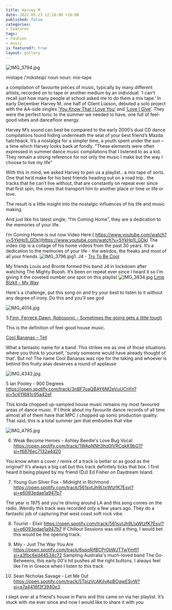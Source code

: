 ```yaml
---
title: Harvey M
date: 2022-05-23 12:18:00 +10:00
published: false
categories:
- Features
tags:
- Fashion
- music
is featured?: true
layout: gallery
---
```


![IMG_3794.jpg](/uploads/IMG_3794.jpg)

mixtape
/ˈmɪksteɪp/
noun
noun: mix-tape

a compilation of favourite pieces of music, typically by many different artists, recorded on to tape or another medium by an individual.
‘I can't recall just how many people at school asked me to do them a mix tape.’
In early December Harvey M, one half of Client Liaison, debuted a solo project with the AA-side singles [‘You Know That I Love You’](https://open.spotify.com/track/6v5VxQOaYShyi8TyGVArrD?si=2dcc787b7bbc4107&nd=1) and [‘Love I Give’](https://open.spotify.com/track/7woUA04gnxA0PotCH9uWLR?si=a3001527a0b7479b&nd=1). They were the perfect tonic to the summer we needed to have, one full of feel-good vibes and dancefloor energy.

Harvey M’s sound can best be compared to the early 2000’s dual CD dance compilations found hiding underneath the seat of your best friend’s Mazda hatchback.  It’s a nostalgia for a simpler time, a youth spent under the sun – a time which Harvey looks back at fondly. "These elements were often expressed in summer dance music compilations that I listened to as a kid. They remain a strong reference for not only the music I make but the way I choose to live my life”


With this in mind, we asked Harvey to pen us a playlist.. a mix tape of sorts.
One that he’d make for his best friends heading out on a road trip.. the tracks that he can’t live without, that are constantly on repeat ever since that first spin, the ones that transport him to another place or time or life or love. 

The result is a little insight into the nostalgic influences of his life and music making.

And just like his latest single, “I’m Coming Home”, they are a dedication to the memories of your life.

I’m Coming Home is out now 
Video Here:[ https://www.youtube.com/watch?v=5YkHp1j_GDk](https://www.youtube.com/watch?v=5YkHp1j_GDk)
The video clip is a collage of his home videos from the past 30 years. It’s a dedication to the memories of your life - the weirdos, the freaks and most of all your friends.
![IMG_3796.jpg](/uploads/IMG_3796.jpg)1. J4 - [Try To Be Cool](https://open.spotify.com/track/1VfkybiTSGIykqzKus8mSz?si=b8afd81885214b36)
 
 My friends Louis and Bronte formed this band J4 in lockdown after watching The Mighty Boosh. It’s been on repeat ever since I heard it so I'm giving it the coveted number one spot on this playlist
![IMG_3834.jpg](/uploads/IMG_3834.jpg)
[Limp Bizkit - My Way](https://open.spotify.com/track/2gSVKxPDww9Eep5rdvtdem?si=cdf33659482c4c51)

 
Here's a challenge, put this song on and try your best to listen to it without any degree of irony. Do this and you'll see god
 
![IMG_4014.jpg](/uploads/IMG_4014.jpg)

3.[Finn, Ferreck Dawn, Robosonic - Sometimes the going gets a little tough](https://open.spotify.com/track/65g8E63towucMc1ko0Z0QJ?si=3814571aef48413a
)
 
This is the definition of feel-good house music.

[Cool Bananas – Tell ](https://open.spotify.com/track/7FheJOrB8J0eyK0ebcBAlI?si=4bee8be19a8f4e8a)  

What a fantastic name for a band.  This strikes me as one of those situations where you think to yourself, 'surely someone would have already thought of that'. But no! The name Cool Bananas was ripe for the taking and whoever is behind this fruity alias deserves a round of applause 

![IMG_4342.jpg](/uploads/IMG_4342.jpg)

5 Ian Pooley - 900 Degrees
https://open.spotify.com/track/3nBF7oaQBAY6M2eVuUCnYn?si=5c611681c95a42ef
 
This kinda chopped up-sampled house music remains my most favoured areas of dance music. If I think about my favourite dance records of all time almost all of them have that MPC / chopped up sonic production quality. That said, this is a total summer jam that embodies that vibe
 

![IMG_4795.jpg](/uploads/IMG_4795.jpg)

 


 

 

 
6. Weak Become Heroes - Ashley Beedle's Love Bug Vocal
https://open.spotify.com/track/1WApNNh3hq0IVRCqkK9bG1?si=f6876ec7132a4d20
 
You know when a cover / remix of a track is better or as good as the original? It’s always a big call but this track definitely ticks that box. I first heard it being played by my friend (DJ) Ed Fisher on Daydream Island. 
 
7. Young Gun Silver Fox - Midnight in Richmond
https://open.spotify.com/track/561svtJh9LtxWtzfK7Esvl?si=e6093edae1a947b7
 
The year is 1975 and you're driving around LA and this song comes on the radio. Weirdly this track was recorded only a few years ago. They do a fantastic job of capturing that west coast soft rock vibe.
 
8. Tourist - Elixir
https://open.spotify.com/track/561svtJh9LtxWtzfK7Esvl?si=e6093edae1a947b7
If Chillout Sessions was still a thing, I would bet this would be the opening track.
 
9. Mily - Just The Way You Are
https://open.spotify.com/track/6spqRjfBCPr0bWJTTwYmfI?si=a3fbc6ed44534c72
Sampling Australia's much-loved band The Go-Betweens, this early 00's hit pushes all the right buttons. I always feel like I’m in Greece when I listen to this track
 
10. Sean Nicholas Savage - Let Me Out
https://open.spotify.com/track/5TpizVcAKjIvApBOqwESyW?si=a7a4416f3f3940e3
 
I slept over at a friend's house in Paris and this came on via her playlist. It’s stuck with me ever since and now I would like to share it with you
 
